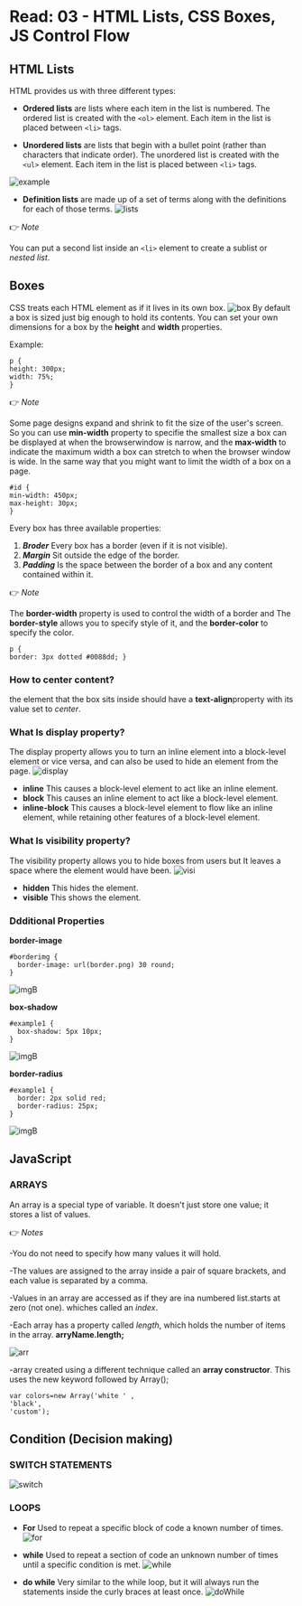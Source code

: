 # Read: 03 - HTML Lists, CSS Boxes, JS Control Flow
## HTML Lists 
HTML provides us with three different types:
* **Ordered lists** are lists where each item in the list is numbered. 
The ordered list is created with the ``` <ol> ``` element.
Each item in the list is placed between ``` <li> ``` tags.

* **Unordered lists** are lists that begin with a bullet point (rather than characters that indicate order).
The unordered list is created with the ``` <ul> ``` element.
Each item in the list is placed between ``` <li> ``` tags.

![example](https://cdn.clickworker.com/wp-content/uploads/2015/03/Bildschirmfoto-2015-03-23-um-15.51.48.png)
* **Definition lists** are made up of a set of terms along with the definitions for each of those terms.
![lists](https://images.slideplayer.com/8/2430756/slides/slide_16.jpg)

👉
*Note* 

You can put a second list inside an  ``` <li> ``` element to create a sublist or *nested list*.

## Boxes 
CSS treats each HTML element as if it lives in its own box.
![box](https://www.unm.edu/~tbeach/IT145/week08/images/boxmodel.gif)
By default a box is sized just big enough to hold its contents.
You can set your own dimensions for a box by the **height** and **width** properties.

Example:
```
p {
height: 300px;
width: 75%;
}
```

👉
*Note* 

Some page designs expand and shrink to fit the size of the user's screen.
So you can use **min-width** property to specifie the smallest size a box can be
displayed at when the browserwindow is narrow, and the **max-width**  to indicate the maximum width a box can stretch to when the browser window is wide. In the same way that you might want to limit the width of a box
on a page.

```
#id {
min-width: 450px;
max-height: 30px;
}
```

Every box has three available properties:
1. ***Broder*** 
Every box has a border (even if it is not visible).
2. ***Margin*** Sit outside the edge of the border.
3. ***Padding*** Is the space between the border of a box and any
content contained within it.


👉
*Note* 

The **border-width** property is used to control the width of a border and
The **border-style** allows you to specify style of it, and the **border-color** to specify the color. 

```
p {
border: 3px dotted #0088dd; }
```
### How to center content?
the element that the box sits inside should have a **text-align**property with its value set to *center*. 


### What Is **display** property?

The display property allows you to turn an inline element into a block-level element or vice versa, and can also be used to hide an element from the page.
![display](https://lh3.googleusercontent.com/proxy/_wILutzHGgw3Vka43Kmp4o6ZETgT1XDpxvF5M8jdPxWljiUL41KbaOKfbg1ttkDybR13GUzB9QXx63quU6SdrJfkLbNWhK162MAoza8aQQiQTaPqIsco7JTH0mn69tOZZ0p_59OWxhCurC1nXrKBcAFhum7o)
* **inline**
This causes a block-level element to act like an inline element.
* **block**
This causes an inline element to act like a block-level element.
* **inline-block**
This causes a block-level element to flow like an inline element, while retaining other features of a block-level element.

### What Is **visibility** property?
The visibility property allows you to hide boxes from users but It leaves a space where the element would have been.
![visi](https://bitsofco.de/content/images/2018/12/Artboard-1.png)
* **hidden**
This hides the element.
* **visible**
This shows the element.

### Ddditional Properties

**border-image**
```
#borderimg {
  border-image: url(border.png) 30 round;
}
```
![imgB](https://uploads.sitepoint.com/wp-content/uploads/2011/06/fig12.png)

**box-shadow**
```
#example1 {
  box-shadow: 5px 10px;
}
```
![imgB](https://www.webfx.com/blog/images/assets/cdn.sixrevisions.com/0457-08-css-box-shadow-horizontal-offset-property.png)

**border-radius**
```
#example1 {
  border: 2px solid red;
  border-radius: 25px;
}
```
![imgB](https://i.pinimg.com/originals/6b/c1/52/6bc15216a93e6b956742d99fb9d94110.gif)

## JavaScript
### ARRAYS 
An array is a special type of variable. It doesn't just store one value; it stores a list of values.

👉
*Notes* 

-You do not need to specify how many values it will hold. 

-The values are assigned to the array inside a pair of square brackets, and each value is separated by a comma. 

-Values in an array are accessed as if they are ina numbered list.starts at zero (not one). whiches called an *index*.

-Each array has a property called *length*, which holds the number of items in the array. **arryName.length;** 

![arr](https://csharpcorner-mindcrackerinc.netdna-ssl.com/article/array-destructuring-in-javascript/Images/Array%20Destructuring%20In%20JavaScript.png)


-array created using a different technique called an **array constructor**. This uses the new keyword followed by Array();
```
var colors=new Array('white ' ,
'black',
'custom'); 
```
## Condition (Decision making)
### SWITCH STATEMENTS
![switch](https://www.bookofnetwork.com/images/javascript-images/JS_switch-syntax_20Sep16_1827.png)

### LOOPS
* **For**
Used to repeat a specific block of code a known number of times.
![for](https://www.flexiprep.com/NIOS-Notes/Senior-Secondary/Computer-Science/posts/Ch-9-Control-Statements-Part-9/Image-of-for-loop-structure.png)

* **while**
Used to repeat a section of code an unknown number of times until a specific condition is met. 
![while](https://media.geeksforgeeks.org/wp-content/uploads/20191118164726/While-Loop-GeeksforGeeks.jpg)

* **do while**
Very similar to the while loop, but  it will always run the statements inside the curly braces at least once.
![doWhile](https://media.geeksforgeeks.org/wp-content/uploads/20191118154342/do-while-Loop-GeeksforGeeks2.jpg)